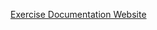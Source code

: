 [Exercise Documentation Website](https://jderobot.github.io/RoboticsAcademy/exercises/AutonomousCars/car_junction/)
